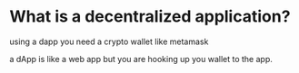 # What is a decentralized application?

using a dapp you need a crypto wallet like metamask

a dApp is like a web app but you are hooking up you wallet to the app.